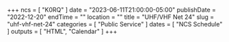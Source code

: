 +++
ncs = [ "K0RQ" ]
date = "2023-06-11T21:00:00-05:00"
publishDate = "2022-12-20"
endTime = ""
location = ""
title = "UHF/VHF Net 24"
slug = "uhf-vhf-net-24"
categories = [ "Public Service" ]
dates = [ "NCS Schedule" ]
outputs = [ "HTML", "Calendar" ]
+++
